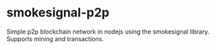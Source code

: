 # smokesignal-p2p

Simple p2p blockchain network in nodejs using the smokesignal library.
Supports mining and transactions.
